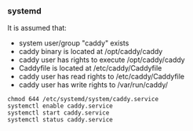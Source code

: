 ### systemd

It is assumed that:

* system user/group "caddy" exists
* caddy binary is located at /opt/caddy/caddy
* caddy user has rights to execute /opt/caddy/caddy
* Caddyfile is located at /etc/caddy/Caddyfile
* caddy user has read rights to /etc/caddy/Caddyfile
* caddy user has write rights to /var/run/caddy/ 

```
chmod 644 /etc/systemd/system/caddy.service
systemctl enable caddy.service
systemctl start caddy.service
systemctl status caddy.service
```
